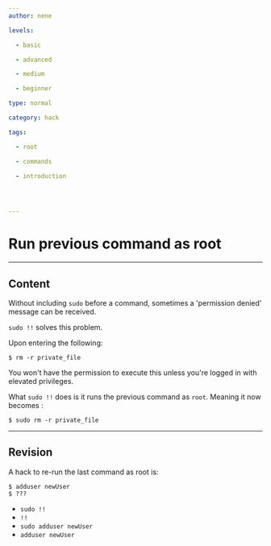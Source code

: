 ```yaml
---
author: nene

levels:

  - basic

  - advanced

  - medium

  - beginner

type: normal

category: hack

tags:

  - root

  - commands

  - introduction




---
```


# Run previous command as root

---
## Content

Without including `sudo` before a command, sometimes a 'permission denied' message can be received.

`sudo !!` solves this problem.

Upon entering the following: 
```
$ rm -r private_file
```
You won't have the permission to execute this unless you're logged in with elevated privileges.

What `sudo !!` does is it runs the previous command as `root`. Meaning it now becomes :

```
$ sudo rm -r private_file
```

---
## Revision

A hack to re-run the last command as root is:
```
$ adduser newUser
$ ???
```

* `sudo !!`
* `!!`
* `sudo adduser newUser`
* `adduser newUser`

 
